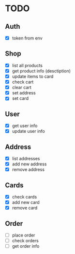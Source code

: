 # TODO

## Auth

- [x] token from env

## Shop

- [x] list all products
- [x] get product info (desctiption)
- [x] update items to card
- [x] check cart
- [x] clear cart
- [x] set address
- [x] set card

## User

- [x] get user info
- [x] update user info

## Address

- [x] list addresses
- [x] add new address
- [x] remove address

## Cards

- [x] check cards
- [x] add new card
- [x] remove card

## Order

- [ ] place order
- [ ] check orders
- [ ] get order info
